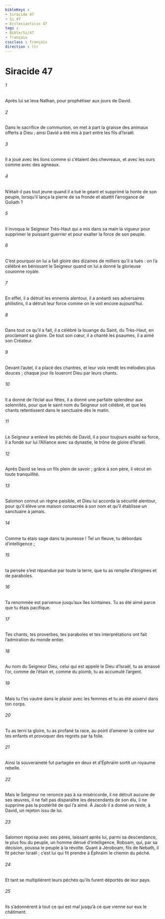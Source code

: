 ```yaml
---
bibleKeys : 
- Siracide 47
- Si 47
- Ecclesiasticus 47
tags : 
- Bible/Si/47
- français
cssclass : français
direction : ltr
---
```


# Siracide 47

###### 1
Après lui se leva Nathan,
pour prophétiser aux jours de David.
###### 2
Dans le sacrifice de communion,
on met à part la graisse des animaux offerts à Dieu ;
ainsi David a été mis à part entre les fils d’Israël.
###### 3
Il a joué avec les lions comme si c’étaient des chevreaux,
et avec les ours comme avec des agneaux.
###### 4
N’était-il pas tout jeune quand il a tué le géant
et supprimé la honte de son peuple,
lorsqu’il lança la pierre de sa fronde
et abattit l’arrogance de Goliath ?
###### 5
Il invoqua le Seigneur Très-Haut
qui a mis dans sa main la vigueur
pour supprimer le puissant guerrier
et pour exalter la force de son peuple.
###### 6
C’est pourquoi on lui a fait gloire
des dizaines de milliers qu’il a tués :
on l’a célébré en bénissant le Seigneur
quand on lui a donné la glorieuse couronne royale.
###### 7
En effet, il a détruit les ennemis alentour,
il a anéanti ses adversaires philistins,
il a détruit leur force comme on le voit encore aujourd’hui.
###### 8
Dans tout ce qu’il a fait,
il a célébré la louange du Saint, du Très-Haut,
en proclamant sa gloire.
De tout son cœur, il a chanté les psaumes,
il a aimé son Créateur.
###### 9
Devant l’autel, il a placé des chantres,
et leur voix rendit les mélodies plus douces ;
chaque jour ils loueront Dieu par leurs chants.
###### 10
Il a donné de l’éclat aux fêtes,
il a donné une parfaite splendeur aux solennités,
pour que le saint nom du Seigneur soit célébré,
et que les chants retentissent dans le sanctuaire dès le matin.
###### 11
Le Seigneur a enlevé les péchés de David,
il a pour toujours exalté sa force,
il a fondé sur lui l’Alliance avec sa dynastie,
le trône de gloire d’Israël.
###### 12
Après David se leva un fils plein de savoir ;
grâce à son père, il vécut en toute tranquillité.
###### 13
Salomon connut un règne paisible,
et Dieu lui accorda la sécurité alentour,
pour qu’il élève une maison consacrée à son nom
et qu’il établisse un sanctuaire à jamais.
###### 14
Comme tu étais sage dans ta jeunesse !
Tel un fleuve, tu débordais d’intelligence ;
###### 15
ta pensée s’est répandue par toute la terre,
que tu as remplie d’énigmes et de paraboles.
###### 16
Ta renommée est parvenue jusqu’aux îles lointaines.
Tu as été aimé parce que tu étais pacifique.
###### 17
Tes chants, tes proverbes,
tes paraboles et tes interprétations
ont fait l’admiration du monde entier.
###### 18
Au nom du Seigneur Dieu,
celui qui est appelé le Dieu d’Israël,
tu as amassé l’or, comme de l’étain
et, comme du plomb, tu as accumulé l’argent.
###### 19
Mais tu t’es vautré dans le plaisir avec les femmes
et tu as été asservi dans ton corps.
###### 20
Tu as terni ta gloire,
tu as profané ta race,
au point d’amener la colère sur tes enfants
et provoquer des regrets par ta folie.
###### 21
Ainsi la souveraineté fut partagée en deux
et d’Éphraïm sortit un royaume rebelle.
###### 22
Mais le Seigneur ne renonce pas à sa miséricorde,
il ne détruit aucune de ses œuvres,
il ne fait pas disparaître les descendants de son élu,
il ne supprime pas la postérité de qui l’a aimé.
À Jacob il a donné un reste,
à David, un rejeton issu de lui.
###### 23
Salomon reposa avec ses pères,
laissant après lui, parmi sa descendance,
le plus fou du peuple, un homme dénué d’intelligence,
Roboam, qui, par sa décision, poussa le peuple à la révolte.
Quant à Jéroboam, fils de Nebath, il fit pécher Israël ;
c’est lui qui fit prendre à Éphraïm le chemin du péché.
###### 24
Et tant se multiplièrent leurs péchés
qu’ils furent déportés de leur pays.
###### 25
Ils s’adonnèrent à tout ce qui est mal
jusqu’à ce que vienne sur eux le châtiment.
